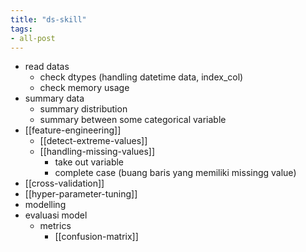 ```yaml
---
title: "ds-skill"
tags:
- all-post
---
```


- read datas
	- check dtypes (handling datetime data, index_col)
	- check memory usage
- summary data
	- summary distribution
	- summary between some categorical variable
- [[feature-engineering]]
	- [[detect-extreme-values]]
	- [[handling-missing-values]]
		- take out variable
		- complete case (buang baris yang memiliki missingg value)
- [[cross-validation]]
- [[hyper-parameter-tuning]]
- modelling
- evaluasi model
	- metrics
		- [[confusion-matrix]]
